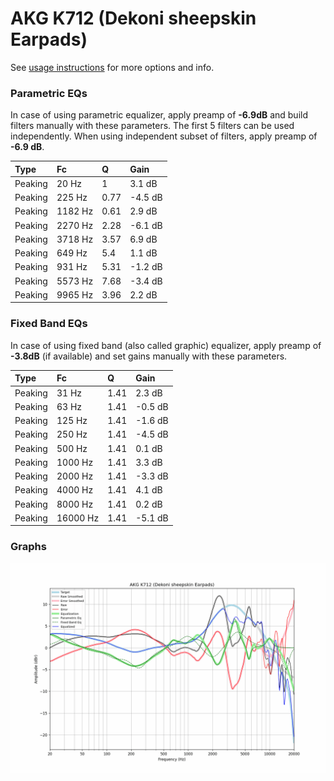 # AKG K712 (Dekoni sheepskin Earpads)
See [usage instructions](https://github.com/jaakkopasanen/AutoEq#usage) for more options and info.

### Parametric EQs
In case of using parametric equalizer, apply preamp of **-6.9dB** and build filters manually
with these parameters. The first 5 filters can be used independently.
When using independent subset of filters, apply preamp of **-6.9 dB**.

| Type    | Fc      |    Q | Gain    |
|:--------|:--------|:-----|:--------|
| Peaking | 20 Hz   | 1    | 3.1 dB  |
| Peaking | 225 Hz  | 0.77 | -4.5 dB |
| Peaking | 1182 Hz | 0.61 | 2.9 dB  |
| Peaking | 2270 Hz | 2.28 | -6.1 dB |
| Peaking | 3718 Hz | 3.57 | 6.9 dB  |
| Peaking | 649 Hz  | 5.4  | 1.1 dB  |
| Peaking | 931 Hz  | 5.31 | -1.2 dB |
| Peaking | 5573 Hz | 7.68 | -3.4 dB |
| Peaking | 9965 Hz | 3.96 | 2.2 dB  |

### Fixed Band EQs
In case of using fixed band (also called graphic) equalizer, apply preamp of **-3.8dB**
(if available) and set gains manually with these parameters.

| Type    | Fc       |    Q | Gain    |
|:--------|:---------|:-----|:--------|
| Peaking | 31 Hz    | 1.41 | 2.3 dB  |
| Peaking | 63 Hz    | 1.41 | -0.5 dB |
| Peaking | 125 Hz   | 1.41 | -1.6 dB |
| Peaking | 250 Hz   | 1.41 | -4.5 dB |
| Peaking | 500 Hz   | 1.41 | 0.1 dB  |
| Peaking | 1000 Hz  | 1.41 | 3.3 dB  |
| Peaking | 2000 Hz  | 1.41 | -3.3 dB |
| Peaking | 4000 Hz  | 1.41 | 4.1 dB  |
| Peaking | 8000 Hz  | 1.41 | 0.2 dB  |
| Peaking | 16000 Hz | 1.41 | -5.1 dB |

### Graphs
![](./AKG%20K712%20(Dekoni%20sheepskin%20Earpads).png)